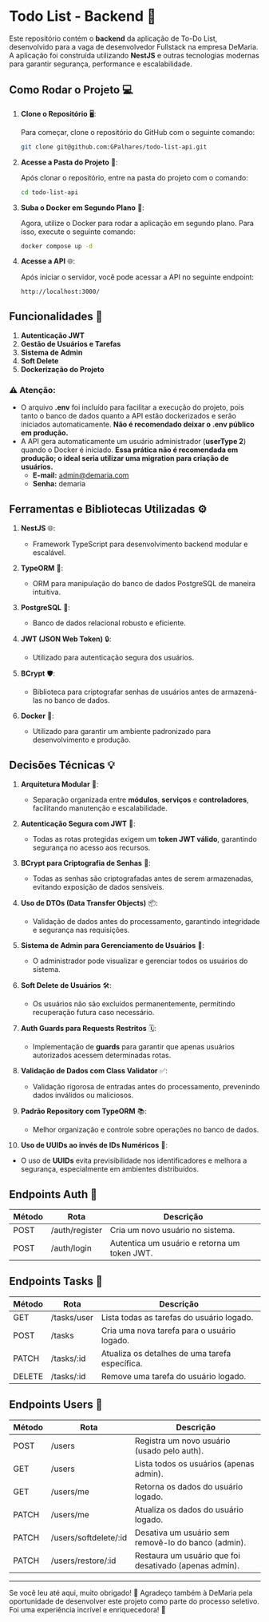 # Todo List - Backend 🚀

Este repositório contém o **backend** da aplicação de To-Do List, desenvolvido para a vaga de desenvolvedor Fullstack na empresa DeMaria. A aplicação foi construída utilizando **NestJS** e outras tecnologias modernas para garantir segurança, performance e escalabilidade.

## Como Rodar o Projeto 💻

1. **Clone o Repositório** 🖥️:

   Para começar, clone o repositório do GitHub com o seguinte comando:

   ```bash
   git clone git@github.com:GPalhares/todo-list-api.git
   ```

2. **Acesse a Pasta do Projeto** 📂:

   Após clonar o repositório, entre na pasta do projeto com o comando:

   ```bash
   cd todo-list-api
   ```

3. **Suba o Docker em Segundo Plano** 🐳:

   Agora, utilize o Docker para rodar a aplicação em segundo plano. Para isso, execute o seguinte comando:

   ```bash
   docker compose up -d
   ```

4. **Acesse a API** 🌐:

   Após iniciar o servidor, você pode acessar a API no seguinte endpoint:

   ```
   http://localhost:3000/
   ```

## Funcionalidades 🔑

1. **Autenticação JWT**
2. **Gestão de Usuários e Tarefas**
3. **Sistema de Admin**
4. **Soft Delete**
5. **Dockerização do Projeto**

### ⚠️ Atenção:

- O arquivo **.env** foi incluído para facilitar a execução do projeto, pois tanto o banco de dados quanto a API estão dockerizados e serão iniciados automaticamente. **Não é recomendado deixar o .env público em produção.**
- A API gera automaticamente um usuário administrador (**userType 2**) quando o Docker é iniciado. **Essa prática não é recomendada em produção; o ideal seria utilizar uma migration para criação de usuários.**
  - **E-mail:** admin@demaria.com
  - **Senha:** demaria

## Ferramentas e Bibliotecas Utilizadas ⚙️

1. **NestJS** 🌐:

   - Framework TypeScript para desenvolvimento backend modular e escalável.

2. **TypeORM** 📝:

   - ORM para manipulação do banco de dados PostgreSQL de maneira intuitiva.

3. **PostgreSQL** 📂:

   - Banco de dados relacional robusto e eficiente.

4. **JWT (JSON Web Token)** 🔒:

   - Utilizado para autenticação segura dos usuários.

5. **BCrypt** 🛡️:

   - Biblioteca para criptografar senhas de usuários antes de armazená-las no banco de dados.

6. **Docker** 🐳:
   - Utilizado para garantir um ambiente padronizado para desenvolvimento e produção.

## Decisões Técnicas 💡

1. **Arquitetura Modular** 🏰:

   - Separação organizada entre **módulos**, **serviços** e **controladores**, facilitando manutenção e escalabilidade.

2. **Autenticação Segura com JWT** 🔐:

   - Todas as rotas protegidas exigem um **token JWT válido**, garantindo segurança no acesso aos recursos.

3. **BCrypt para Criptografia de Senhas** 🔑:

   - Todas as senhas são criptografadas antes de serem armazenadas, evitando exposição de dados sensíveis.

4. **Uso de DTOs (Data Transfer Objects)** 📦:

   - Validação de dados antes do processamento, garantindo integridade e segurança nas requisições.

5. **Sistema de Admin para Gerenciamento de Usuários** 💼:

   - O administrador pode visualizar e gerenciar todos os usuários do sistema.

6. **Soft Delete de Usuários** 🛠️:

   - Os usuários não são excluídos permanentemente, permitindo recuperação futura caso necessário.

7. **Auth Guards para Requests Restritos** 🗓️:

   - Implementação de **guards** para garantir que apenas usuários autorizados acessem determinadas rotas.

8. **Validação de Dados com Class Validator** ✅:

   - Validação rigorosa de entradas antes do processamento, prevenindo dados inválidos ou maliciosos.

9. **Padrão Repository com TypeORM** 📚:

   - Melhor organização e controle sobre operações no banco de dados.

10. **Uso de UUIDs ao invés de IDs Numéricos** 🔖:

- O uso de **UUIDs** evita previsibilidade nos identificadores e melhora a segurança, especialmente em ambientes distribuídos.

## Endpoints Auth 🚀

| Método | Rota           | Descrição                                    |
| ------ | -------------- | -------------------------------------------- |
| POST   | /auth/register | Cria um novo usuário no sistema.             |
| POST   | /auth/login    | Autentica um usuário e retorna um token JWT. |

## Endpoints Tasks 🚀

| Método | Rota        | Descrição                                      |
| ------ | ----------- | ---------------------------------------------- |
| GET    | /tasks/user | Lista todas as tarefas do usuário logado.      |
| POST   | /tasks      | Cria uma nova tarefa para o usuário logado.    |
| PATCH  | /tasks/:id  | Atualiza os detalhes de uma tarefa específica. |
| DELETE | /tasks/:id  | Remove uma tarefa do usuário logado.           |

## Endpoints Users 🚀

| Método | Rota                  | Descrição                                              |
| ------ | --------------------- | ------------------------------------------------------ |
| POST   | /users                | Registra um novo usuário (usado pelo auth).            |
| GET    | /users                | Lista todos os usuários (apenas admin).                |
| GET    | /users/me             | Retorna os dados do usuário logado.                    |
| PATCH  | /users/me             | Atualiza os dados do usuário logado.                   |
| PATCH  | /users/softdelete/:id | Desativa um usuário sem removê-lo do banco (admin).    |
| PATCH  | /users/restore/:id    | Restaura um usuário que foi desativado (apenas admin). |

---

Se você leu até aqui, muito obrigado! 🙏 Agradeço também à DeMaria pela oportunidade de desenvolver este projeto como parte do processo seletivo. Foi uma experiência incrível e enriquecedora! 🚀
